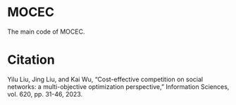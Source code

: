 # MOCEC
The main code of MOCEC.
# Citation
Yilu Liu, Jing Liu, and Kai Wu, “Cost-effective competition on social networks: a multi-objective optimization perspective,” Information Sciences, vol. 620, pp. 31-46, 2023.
